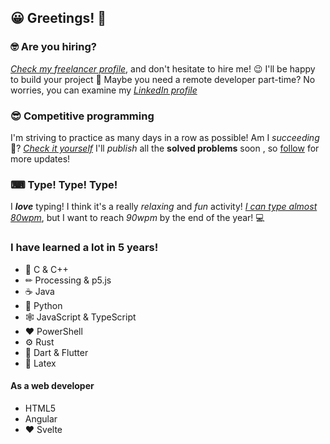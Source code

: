 ## 😀 Greetings! 👋 

### 🤓 Are you hiring?
*[Check my freelancer profile](https://www.freelancer.com/u/CuriousCI)*, and don't hesitate to hire me! 😉 I'll be happy to build your project 🥳
Maybe you need a remote developer part-time? No worries, you can examine my *[LinkedIn profile](https://www.linkedin.com/in/ionut-cicio-395541211/)* 

### 😎 Competitive programming
I'm striving to practice as many days in a row as possible! Am I *succeeding* 🤔? *[Check it yourself](https://codeforces.com/profile/CuriousCI)*
I'll *publish* all the **solved problems** soon , so [follow](https://github.com/login?return_to=https%3A%2F%2Fgithub.com%2FCuriousCI) for more updates!

### ⌨ Type! Type! Type!
I ***love*** typing! I think it's a really *relaxing* and *fun* activity! *[I can type almost 80wpm](https://data.typeracer.com/pit/profile?user=curiousci)*, but I want to reach *90wpm* by the end of the year! 💻

### I have learned a lot in 5 years!
  - 🔫 C & C++
  - ✏ Processing & p5.js
  - ☕ Java
  - 🐍 Python
  - 🕸 JavaScript & TypeScript
  - ❤ PowerShell
  - ⚙ Rust
  - 📱 Dart & Flutter
  - 📃 Latex
#### As a web developer
  - HTML5
  - Angular
  - ❤ Svelte


<!--
**CuriousCI/CuriousCI** is a ✨ _special_ ✨ repository because its `README.md` (this file) appears on your GitHub profile.

Here are some ideas to get you started:

- 🔭 I’m currently working on ...
- 🌱 I’m currently learning ...
- 👯 I’m looking to collaborate on ...
- 🤔 I’m looking for help with ...
- 💬 Ask me about ...
- 📫 How to reach me: ...
- 😄 Pronouns: ...
- ⚡ Fun fact: ...
-->

